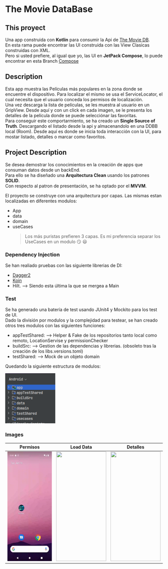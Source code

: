 # The Movie DataBase

## This proyect 

Una app construida con **Kotlin** para consumir la Api de [The Movie DB](https://www.themoviedb.org/).  
En esta rama puede encontrar las UI construida con las View Clasicas construidas con XML.  
Pero si usted prefiere, al igual que yo, las  UI en **JetPack Compose**, lo puede encontrar en esta Branch [Compose](https://github.com/jorgesanme/the_movie_db/tree/ComposeUI) 

## Description
Esta app muestra las Películas más populares en la zona donde se encuentre el dispositivo. Para localizar el mismo se usa el ServiceLocator, el cual necesita que el usuario conceda los permisos de localización.  
Una vez descarga la lista de películas, se les muestra al usuario en un GripView. Desde aquí y con un click en cada imagen, se le presenta los detalles de la película donde se puede selecciónar las favoritas.  
Para conseguir este comportarmiento, se ha creado un **Single Source of Truth**. Descargando el listado desde la api y almacenandolo en una DDBB local (Room). Desde aquí es donde se inicia toda interacción con la UI, para mostar listado, detalles o marcar como favoritos.


## Project Description
Se desea demostrar los conocimientos en la creación de apps que consuman datos desde un backEnd.  
Para ello se ha diseñado una **Arquitectura Clean** usando los patrones **SOLID**.  
Con respecto al patron de presentación, se ha optado por el  **MVVM**.  


El proyecto se construye con una arquitectura por capas. Las mismas estan localizadas en diferentes modulos:
* App
* data
* domain
* useCases
  > Los más puristas prefieren 3 capas. Es mi preferencia separar los UseCases en un modulo 😏 😃

### Dependency Injection
  Se han realiado pruebas con las siguiente librerias de DI:
  * [Dagger2](https://github.com/jorgesanme/the_movie_db/tree/DI_5-5_dagger2)
  * [Koin](https://github.com/jorgesanme/the_movie_db/tree/DI_5-2_Koin)
  * Hilt.  --> Siendo esta última la que se mergea a Main

### Test
  Se ha generado una batería de test usando JUnit4 y Mockito para los test de UI.  
  Dado la división por modulos y la complejidad para testear, se han creado otros tres modulos con las siguientes funciones:
  * appTestShared: --> Helper & Fake de los repositorios tanto local como remoto, LocationServise y permissionChecker
  * buildSrc: --> Gestion de las dependencias y librerias. (obsoleto tras la creación de los libs.versions.toml)
  * testShared: --> Mock de un objeto domain

Quedando la siguiente estructura de modulos:

<img src="https://github.com/jorgesanme/the_movie_db/blob/main/images/modules.png" width="160" height="160" />
  
### Images
| Permisos | Load Data | Detalles |
| --- | --- | --- |
|<img src="https://github.com/jorgesanme/the_movie_db/blob/main/images/permission.gif" width="160" height="350" />|<img src="https://github.com/jorgesanme/the_movie_db/blob/main/images/start.gif" width="160" height="350" />|<img src="https://github.com/jorgesanme/the_movie_db/blob/main/images/details.gif" width="160" height="350" />|


